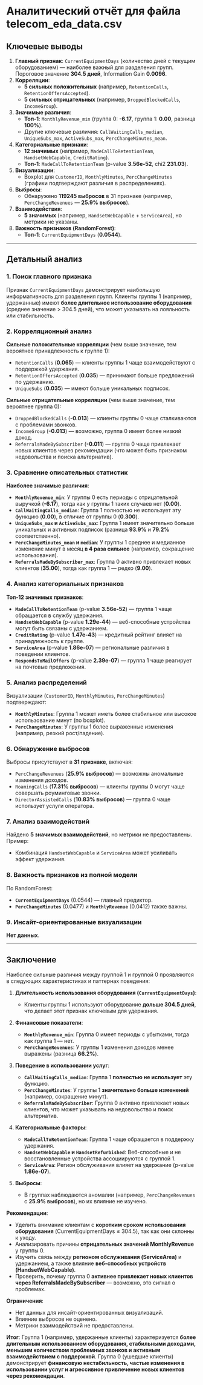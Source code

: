

# Аналитический отчёт для файла telecom_eda_data.csv  

## Ключевые выводы  
1. **Главный признак**: `CurrentEquipmentDays` (количество дней с текущим оборудованием) — наиболее важный для разделения групп. Пороговое значение **304.5 дней**, Information Gain **0.0096**.  
2. **Корреляции**:  
   - **5 сильных положительных** (например, `RetentionCalls`, `RetentionOffersAccepted`).  
   - **5 сильных отрицательных** (например, `DroppedBlockedCalls`, `IncomeGroup`).  
3. **Значимые различия**:  
   - **Топ-1**: `MonthlyRevenue_min` (группа 0: **-6.17**, группа 1: **0.00**, разница **100%**).  
   - Другие ключевые различия: `CallWaitingCalls_median`, `UniqueSubs_max`, `ActiveSubs_max`, `PercChangeMinutes_mean`.  
4. **Категориальные признаки**:  
   - **12 значимых** (например, `MadeCallToRetentionTeam`, `HandsetWebCapable`, `CreditRating`).  
   - **Топ-1**: `MadeCallToRetentionTeam` (p-value **3.56e-52**, chi2 **231.03**).  
5. **Визуализации**:  
   - Boxplot для `CustomerID`, `MonthlyMinutes`, `PercChangeMinutes` (графики подтверждают различия в распределениях).  
6. **Выбросы**:  
   - Обнаружено **119245 выбросов** в 31 признаке (например, `PercChangeRevenues` — **25.9% выбросов**).  
7. **Взаимодействия**:  
   - **5 значимых** (например, `HandsetWebCapable` + `ServiceArea`), но метрики не указаны.  
8. **Важность признаков (RandomForest)**:  
   - **Топ-1**: `CurrentEquipmentDays` (**0.0544**).  

---

## Детальный анализ  

### 1. Поиск главного признака  
Признак `CurrentEquipmentDays` демонстрирует наибольшую информативность для разделения групп. Клиенты группы 1 (например, удержанные) имеют **более длительное использование оборудования** (среднее значение > 304.5 дней), что может указывать на лояльность или стабильность.  

### 2. Корреляционный анализ  
**Сильные положительные корреляции** (чем выше значение, тем вероятнее принадлежность к группе 1):  
- `RetentionCalls` (**0.065**) — клиенты группы 1 чаще взаимодействуют с поддержкой удержания.  
- `RetentionOffersAccepted` (**0.035**) — принимают больше предложений по удержанию.  
- `UniqueSubs` (**0.035**) — имеют больше уникальных подписок.  

**Сильные отрицательные корреляции** (чем выше значение, тем вероятнее группа 0):  
- `DroppedBlockedCalls` (**-0.013**) — клиенты группы 0 чаще сталкиваются с проблемами звонков.  
- `IncomeGroup` (**-0.013**) — возможно, группа 0 имеет более низкий доход.  
- `ReferralsMadeBySubscriber` (**-0.011**) — группа 0 чаще привлекает новых клиентов через рекомендации (что может быть признаком недовольства и поиска альтернатив).  

### 3. Сравнение описательных статистик  
**Наиболее значимые различия**:  
- **`MonthlyRevenue_min`**: У группы 0 есть периоды с отрицательной выручкой (**-6.17**), тогда как у группы 1 таких случаев нет (**0.00**).  
- **`CallWaitingCalls_median`**: Группа 1 полностью не использует эту функцию (**0.00**), в отличие от группы 0 (**0.300**).  
- **`UniqueSubs_max` и `ActiveSubs_max`**: Группа 1 имеет значительно больше уникальных и активных подписок (разница **93.9%** и **79.2%** соответственно).  
- **`PercChangeMinutes_mean` и `median`**: У группы 1 среднее и медианное изменение минут в месяц **в 4 раза сильнее** (например, сокращение использования).  
- **`ReferralsMadeBySubscriber_max`**: Группа 0 активно привлекает новых клиентов (**35.00**), тогда как группа 1 — редко (**9.00**).  

### 4. Анализ категориальных признаков  
**Топ-12 значимых признаков**:  
- **`MadeCallToRetentionTeam`** (p-value **3.56e-52**) — группа 1 чаще обращается в службу удержания.  
- **`HandsetWebCapable`** (p-value **1.29e-44**) — веб-способные устройства могут быть связаны с удержанием.  
- **`CreditRating`** (p-value **1.47e-43**) — кредитный рейтинг влияет на принадлежность к группе.  
- **`ServiceArea`** (p-value **1.86e-07**) — региональные различия в поведении клиентов.  
- **`RespondsToMailOffers`** (p-value **2.39e-07**) — группа 1 чаще реагирует на почтовые предложения.  

### 5. Анализ распределений  
Визуализации (`CustomerID`, `MonthlyMinutes`, `PercChangeMinutes`) подтверждают:  
- **`MonthlyMinutes`**: Группа 1 может иметь более стабильное или высокое использование минут (по boxplot).  
- **`PercChangeMinutes`**: У группы 1 более выраженные изменения (например, резкий рост/падение).  

### 6. Обнаружение выбросов  
Выбросы присутствуют в **31 признаке**, включая:  
- `PercChangeRevenues` (**25.9% выбросов**) — возможны аномальные изменения доходов.  
- `RoamingCalls` (**17.31% выбросов**) — клиенты группы 0 могут чаще совершать роуминговые звонки.  
- `DirectorAssistedCalls` (**10.83% выбросов**) — группа 0 чаще использует услуги оператора.  

### 7. Анализ взаимодействий  
Найдено **5 значимых взаимодействий**, но метрики не предоставлены. Пример:  
- Комбинация `HandsetWebCapable` и `ServiceArea` может усиливать эффект удержания.  

### 8. Важность признаков из полной модели  
По RandomForest:  
- **`CurrentEquipmentDays`** (0.0544) — главный предиктор.  
- **`PercChangeMinutes`** (0.0477) и **`MonthlyRevenue`** (0.0412) также важны.  

### 9. Инсайт-ориентированные визуализации  
**Нет данных**.  

---

## Заключение  
Наиболее сильные различия между группой 1 и группой 0 проявляются в следующих характеристиках и паттернах поведения:  

1. **Длительность использования оборудования (`CurrentEquipmentDays`)**:  
   - Клиенты группы 1 используют оборудование **дольше 304.5 дней**, что делает этот признак ключевым для удержания.  

2. **Финансовые показатели**:  
   - **`MonthlyRevenue_min`**: Группа 0 имеет периоды с убытками, тогда как группа 1 — нет.  
   - **`PercChangeRevenues`**: У группы 1 изменения доходов менее выражены (разница **66.2%**).  

3. **Поведение в использовании услуг**:  
   - **`CallWaitingCalls_median`**: Группа 1 **полностью не использует** эту функцию.  
   - **`PercChangeMinutes`**: У группы 1 **значительно больше изменений** (например, сокращение минут).  
   - **`ReferralsMadeBySubscriber`**: Группа 0 активно привлекает новых клиентов, что может указывать на недовольство и поиск альтернатив.  

4. **Категориальные факторы**:  
   - **`MadeCallToRetentionTeam`**: Группа 1 чаще обращается в поддержку удержания.  
   - **`HandsetWebCapable` и `HandsetRefurbished`**: Веб-способные и не восстановленные устройства ассоциируются с группой 1.  
   - **`ServiceArea`**: Регион обслуживания влияет на удержание (p-value **1.86e-07**).  

5. **Выбросы**:  
   - В группах наблюдаются аномалии (например, `PercChangeRevenues` с **25.9% выбросов**), но их влияние не изучено.  

**Рекомендации**:  
- Уделить внимание клиентам с **коротким сроком использования оборудования** (CurrentEquipmentDays ≤ 304.5), так как они склонны к уходу.  
- Анализировать причины **отрицательных значений MonthlyRevenue** у группы 0.  
- Изучить связь между **регионом обслуживания (ServiceArea)** и удержанием, а также влияние **веб-способных устройств (HandsetWebCapable)**.  
- Проверить, почему группа 0 **активнее привлекает новых клиентов через ReferralsMadeBySubscriber** — возможно, это сигнал о проблемах.  

**Ограничения**:  
- Нет данных для инсайт-ориентированных визуализаций.  
- Влияние выбросов не оценено.  
- Метрики взаимодействий не предоставлены.  

**Итог**: Группа 1 (например, удержанные клиенты) характеризуется **более длительным использованием оборудования, стабильными доходами, меньшим количеством проблемных звонков и активным взаимодействием с поддержкой**. Группа 0 (ушедшие клиенты) демонстрирует **финансовую нестабильность, частые изменения в использовании услуг и агрессивное привлечение новых клиентов через рекомендации**.